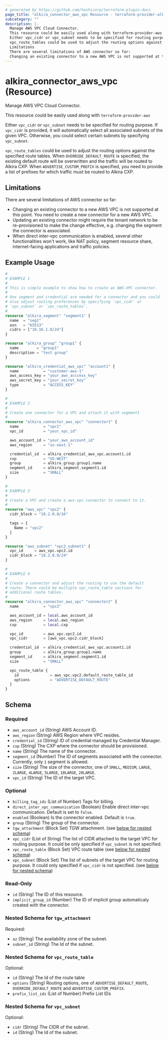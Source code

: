 ```yaml
---
# generated by https://github.com/hashicorp/terraform-plugin-docs
page_title: "alkira_connector_aws_vpc Resource - terraform-provider-alkira"
subcategory: ""
description: |-
  Manage AWS VPC Cloud Connector.
  This resource could be easily used along with terraform-provider-aws
  Either vpc_cidr or vpc_subnet needs to be specified for routing purpose. If vpc_cidr is provided, it will automatically select all associated subnets of the given VPC. Otherwise, you could select certain subnets by specifying vpc_subnet.
  vpc_route_tables could be used to adjust the routing options against the specified route tables. When OVERRIDE_DEFAULT_ROUTE is specified, the existing default route will be overwritten and the traffic will be routed to Alkira CXP. When ADVERTISE_CUSTOM_PREFIX is specified, you need to provide a list of prefixes for which traffic must be routed to Alkira CXP.
  Limitations
  There are several limitations of AWS connector so far:
  Changing an existing connector to a new AWS VPC is not supported at this point. You need to create a new connector for a new AWS VPC.Updating an existing connector might require the tenant network to be re-provisioned to make the change effective, e.g. changing the segment the connector is associated.When direct inter-vpc communication is enabled, several other functionalities won't work, like NAT policy, segment resource share, internet-facing applications and traffic policies.
---
```


# alkira_connector_aws_vpc (Resource)

Manage AWS VPC Cloud Connector.

This resource could be easily used along with `terraform-provider-aws`

Either `vpc_cidr` or `vpc_subnet` needs to be specified for routing purpose. If `vpc_cidr` is provided, it will automatically select all associated subnets of the given VPC. Otherwise, you could select certain subnets by specifying `vpc_subnet`.

`vpc_route_tables` could be used to adjust the routing options against the specified route tables. When `OVERRIDE_DEFAULT_ROUTE` is specified, the existing default route will be overwritten and the traffic will be routed to Alkira CXP. When `ADVERTISE_CUSTOM_PREFIX` is specified, you need to provide a list of prefixes for which traffic must be routed to Alkira CXP.

## Limitations

There are several limitations of AWS connector so far:

* Changing an existing connector to a new AWS VPC is not supported at this point. You need to create a new connector for a new AWS VPC.
* Updating an existing connector might require the tenant network to be re-provisioned to make the change effective, e.g. changing the segment the connector is associated.
* When direct inter-vpc communication is enabled, several other functionalities won't work, like NAT policy, segment resource share, internet-facing applications and traffic policies.

## Example Usage

```terraform
#
# EXAMPLE 1
#
# This is simple example to show how to create an AWS-VPC connector.
#
# One segment and credential are needed for a connector and you could
# also adjust routing preferences by specifying `vpc_cidr` or
# `vpc_subnet` or `vpc_route_tables`.
#
resource "alkira_segment" "segment1" {
  name  = "seg1"
  asn   = "65513"
  cidrs = ["10.16.1.0/24"]
}

resource "alkira_group" "group1" {
  name        = "group1"
  description = "test group"
}

resource "alkira_credential_aws_vpc" "account1" {
  name           = "customer-aws-1"
  aws_access_key = "your_aws_acccess_key"
  aws_secret_key = "your_secret_key"
  type           = "ACCESS_KEY"
}

#
# EXAMPLE 2
#
# Create one connector for a VPC and attach it with segment1
#
resource "alkira_connector_aws_vpc" "connector1" {
  name           = "vpc1"
  vpc_id         = "your_vpc_id"

  aws_account_id = "your_aws_account_id"
  aws_region     = "us-east-1"

  credential_id  = alkira_credential_aws_vpc.account1.id
  cxp            = "US-WEST"
  group          = alkira_group.group1.name
  segment_id     = alkira_segment.segment1.id
  size           = "SMALL"
}

#
# EXAMPLE 3
#
# Create a VPC and create a aws-vpc connector to connect to it.
#
resource "aws_vpc" "vpc2" {
  cidr_block = "10.2.0.0/16"

  tags = {
    Name = "vpc2"
  }
}

resource "aws_subnet" "vpc2_subnet1" {
  vpc_id     = aws_vpc.vpc2.id
  cidr_block = "10.2.0.0/24"
}

#
# EXAMPLE 4
#
# Create a connector and adjust the routing to use the default
# route. There could be multiple vpc_route_table sections for
# additional route tables.
#
resource "alkira_connector_aws_vpc" "connector2" {
  name           = "vpc2"

  aws_account_id = local.aws_account_id
  aws_region     = local.aws_region
  cxp            = local.cxp

  vpc_id         = aws_vpc.vpc2.id
  vpc_cidr       = [aws_vpc.vpc2.cidr_block]

  credential_id  = alkira_credential_aws_vpc.account1.id
  group          = alkira_group.group1.name
  segment_id     = alkira_segment.segment1.id
  size           = "SMALL"

  vpc_route_table {
    id              = aws_vpc.vpc2.default_route_table_id
    options         = "ADVERTISE_DEFAULT_ROUTE"
  }
}
```

<!-- schema generated by tfplugindocs -->
## Schema

### Required

- `aws_account_id` (String) AWS Account ID.
- `aws_region` (String) AWS Region where VPC resides.
- `credential_id` (String) ID of credential managed by Credential Manager.
- `cxp` (String) The CXP where the connector should be provisioned.
- `name` (String) The name of the connector.
- `segment_id` (Number) The ID of segments associated with the connector. Currently, only `1` segment is allowed.
- `size` (String) The size of the connector, one of `SMALL`, `MEDIUM`, `LARGE`, `2LARGE`, `4LARGE`, `5LARGE`, `10LARGE`, `20LARGE`.
- `vpc_id` (String) The ID of the target VPC.

### Optional

- `billing_tag_ids` (List of Number) Tags for billing.
- `direct_inter_vpc_communication` (Boolean) Enable direct inter-vpc communication. Default is set to `false`.
- `enabled` (Boolean) Is the connector enabled. Default is `true`.
- `group` (String) The group of the connector.
- `tgw_attachment` (Block Set) TGW attachment. (see [below for nested schema](#nestedblock--tgw_attachment))
- `vpc_cidr` (List of String) The list of CIDR attached to the target VPC for routing purpose. It could be only specified if `vpc_subnet` is not specified.
- `vpc_route_table` (Block Set) VPC route table (see [below for nested schema](#nestedblock--vpc_route_table))
- `vpc_subnet` (Block Set) The list of subnets of the target VPC for routing purpose. It could only specified if `vpc_cidr` is not specified. (see [below for nested schema](#nestedblock--vpc_subnet))

### Read-Only

- `id` (String) The ID of this resource.
- `implicit_group_id` (Number) The ID of implicit group automaticaly created with the connector.

<a id="nestedblock--tgw_attachment"></a>
### Nested Schema for `tgw_attachment`

Required:

- `az` (String) The availability zone of the subnet.
- `subnet_id` (String) The Id of the subnet.


<a id="nestedblock--vpc_route_table"></a>
### Nested Schema for `vpc_route_table`

Optional:

- `id` (String) The Id of the route table
- `options` (String) Routing options, one of `ADVERTISE_DEFAULT_ROUTE`, `OVERRIDE_DEFAULT_ROUTE` and `ADVERTISE_CUSTOM_PREFIX`.
- `prefix_list_ids` (List of Number) Prefix List IDs


<a id="nestedblock--vpc_subnet"></a>
### Nested Schema for `vpc_subnet`

Optional:

- `cidr` (String) The CIDR of the subnet.
- `id` (String) The Id of the subnet.


